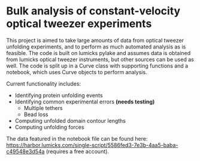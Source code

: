 # Bulk analysis of constant-velocity optical tweezer experiments

This project is aimed to take large amounts of data from optical tweezer unfolding experiments,
and to perform as much automated analysis as is feasible.
The code is built on lumicks pylake and assumes data is obtained from lumicks optical tweezer instruments,
but other sources can be used as well. The code is split up in a Curve class with supporting functions
and a notebook, which uses Curve objects to perform analysis.

Current functionality includes:
- Identifying protein unfolding events
- Identifying common experimental errors **(needs testing)**
  - Multiple tethers
  - Bead loss
- Computing unfolded domain contour lengths
- Computing unfolding forces

The data featured in the notebook file can be found here: https://harbor.lumicks.com/single-script/5586fed3-7e3b-4aa5-baba-c49548e3d54a
(requires a free account).
